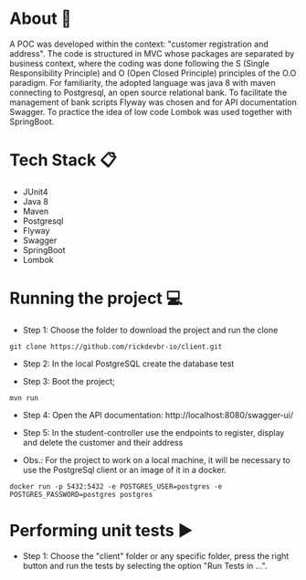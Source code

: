 # About :blue_book:
A POC was developed within the context: "customer registration and address". The code is structured in MVC whose packages are separated by business context, where the coding was done following the S (Single Responsibility Principle) and O (Open Closed Principle) principles of the O.O paradigm. For familiarity, the adopted language was java 8 with maven connecting to Postgresql, an open source relational bank. To facilitate the management of bank scripts Flyway was chosen and for API documentation Swagger. To practice the idea of low code Lombok was used together with SpringBoot.

# Tech Stack :clipboard: 
- JUnit4
- Java 8
- Maven
- Postgresql
- Flyway
- Swagger
- SpringBoot
- Lombok

# Running the project :computer:
- Step 1: Choose the folder to download the project and run the clone
```
git clone https://github.com/rickdevbr-io/client.git
```
- Step 2: In the local PostgreSQL create the database test

- Step 3: Boot the project;
```
mvn run
```
- Step 4: Open the API documentation: http://localhost:8080/swagger-ui/

- Step 5: In the student-controller use the endpoints to register, display and delete the customer and their address

- Obs.: For the project to work on a local machine, it will be necessary to use the PostgreSql client or an image of it in a docker.
```
docker run -p 5432:5432 -e POSTGRES_USER=postgres -e POSTGRES_PASSWORD=postgres postgres
```
# Performing unit tests :arrow_forward:
- Step 1: Choose the "client" folder or any specific folder, press the right button and run the tests by selecting the option "Run Tests in ...".
